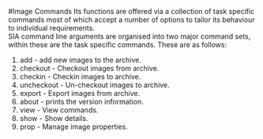 #Image Commands
Its functions are offered via a collection of task specific commands most of which accept a number of options to tailor its behaviour to individual requirements.  
SIA command line arguments are organised into two major command sets, within these are the task specific commands. These are as follows:

1. add        - add new images to the archive.
2. checkout   - Checkout images from archive.
3. checkin    - Checkin images to archive.
4. uncheckout - Un-checkout images to archive.
5. export     - Export images from archive.
6. about      - prints the version information.
7. view       - View commands.
8. show       - Show details.
9. prop       - Manage image properties.
